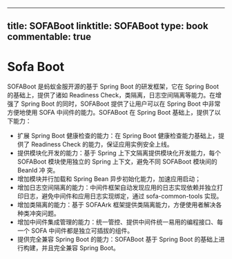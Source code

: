 
---
title: SOFABoot
linktitle: SOFABoot
type: book
commentable: true
---

# Sofa Boot

SOFABoot 是蚂蚁金服开源的基于 Spring Boot 的研发框架，它在 Spring Boot 的基础上，提供了诸如 Readiness Check，类隔离，日志空间隔离等能力。在增强了 Spring Boot 的同时，SOFABoot 提供了让用户可以在 Spring Boot 中非常方便地使用 SOFA 中间件的能力。SOFABoot 在 Spring Boot 基础上，提供了以下能力：

- 扩展 Spring Boot 健康检查的能力：在 Spring Boot 健康检查能力基础上，提供了 Readiness Check 的能力，保证应用实例安全上线。
- 提供模块化开发的能力：基于 Spring 上下文隔离提供模块化开发能力，每个 SOFABoot 模块使用独立的 Spring 上下文，避免不同 SOFABoot 模块间的 BeanId 冲 突。
- 增加模块并行加载和 Spring Bean 异步初始化能力，加速应用启动；
- 增加日志空间隔离的能力：中间件框架自动发现应用的日志实现依赖并独立打印日志，避免中间件和应用日志实现绑定，通过 sofa-common-tools 实现。
- 增加类隔离的能力：基于 SOFAArk 框架提供类隔离能力，方便使用者解决各种类冲突问题。
- 增加中间件集成管理的能力：统一管控、提供中间件统一易用的编程接口、每一个 SOFA 中间件都是独立可插拔的组件。
- 提供完全兼容 Spring Boot 的能力：SOFABoot 基于 Spring Boot 的基础上进行构建，并且完全兼容 Spring Boot。

    